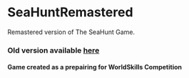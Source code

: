 # SeaHuntRemastered
Remastered version of The SeaHunt Game.

### Old version available [here](https://lazytechwork.github.io/SeaHunt/)

#### Game created as a prepairing for WorldSkills Competition
